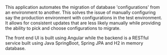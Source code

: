 This application automates the migration of database 'configurations' from an environment to another. 
This solves the issue of manually configuring say the production environment with configurations in the test environment. 
It allows for consistent updates that are less likely manually while providing the ability to pick and choose configurations to migrate.

The front end UI is built using Angular while the backend is a RESTful service built using Java SpringBoot, Spring JPA and H2 in memory database.
